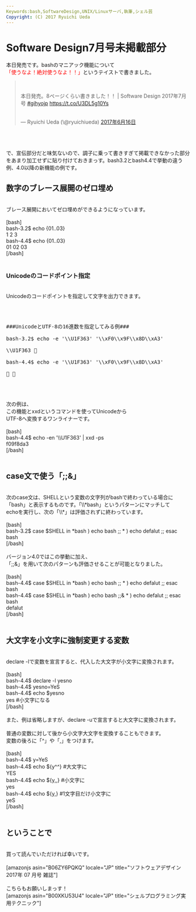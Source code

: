 ```yaml
---
Keywords:bash,SoftwareDesign,UNIX/Linuxサーバ,執筆,シェル芸
Copyright: (C) 2017 Ryuichi Ueda
---
```


# Software Design7月号未掲載部分
本日発売です。bashのマニアック機能について<span style="color: #ff0000;">「使うなよ！絶対使うなよ！！」</span>というテイストで書きました。<br />
<blockquote class="twitter-tweet" data-lang="ja"><br />
<p dir="ltr" lang="ja">本日発売。8ページくらい書きました！！ | Software Design 2017年7月号 <a href="https://twitter.com/hashtag/gihyojp?src=hash">#gihyojp</a> <a href="https://t.co/U3DL5g10Ys">https://t.co/U3DL5g10Ys</a></p><br />
— Ryuichi Ueda (\@ryuichiueda) <a href="https://twitter.com/ryuichiueda/status/875863176432074752">2017年6月16日</a></blockquote><br />
<script async src="//platform.twitter.com/widgets.js" charset="utf-8"></script><br />
<br />
で、宣伝部分だと味気ないので、調子に乗って書きすぎて掲載できなかった部分をあまり加工せずに貼り付けておきまっす。bash3.2とbash4.4で挙動の違う例、4.0以降の新機能の例です。<br />
<h2>数字のブレース展開のゼロ埋め</h2><br />
ブレース展開においてゼロ埋めができるようになっています。<br />
<br />
[bash]<br />
bash-3.2$ echo {01..03}<br />
1 2 3<br />
bash-4.4$ echo {01..03}<br />
01 02 03<br />
[/bash]<br />
<br />
<h3>Unicodeのコードポイント指定</h3><br />
Unicodeのコードポイントを指定して文字を出力できます。<br />
<br />
<pre><br />
###UnicodeとUTF-8の16進数を指定してみる例###<br />
bash-3.2$ echo -e '\\U1F363' '\\xF0\\x9F\\x8D\\xA3'<br />
\\U1F363 🍣<br />
bash-4.4$ echo -e '\\U1F363' '\\xF0\\x9F\\x8D\\xA3'<br />
🍣 🍣<br />
</pre><br />
<br />
次の例は、<br />
この機能とxxdというコマンドを使ってUnicodeから<br />
UTF-8へ変換するワンライナーです。<br />
<br />
[bash]<br />
bash-4.4$ echo -en '\\U1F363' | xxd -ps<br />
f09f8da3<br />
[/bash]<br />
<br />
<h2>case文で使う「;;&amp;」</h2><br />
次のcase文は、SHELLという変数の文字列がbashで終わっている場合に<br />
「bash」と表示するものです。「\\*bash」というパターンにマッチして<br />
echoを実行し、次の「\\*」は評価されずに終わっています。<br />
<br />
[bash]<br />
bash-3.2$ case $SHELL in *bash ) echo bash ;; * ) echo defalut ;; esac<br />
bash<br />
[/bash]<br />
<br />
バージョン4.0ではこの挙動に加え、<br />
「;;&amp;」を用いて次のパターンも評価させることが可能となりました。<br />
<br />
[bash]<br />
bash-4.4$ case $SHELL in *bash ) echo bash ;; * ) echo defalut ;; esac<br />
bash<br />
bash-4.4$ case $SHELL in *bash ) echo bash ;;&amp; * ) echo defalut ;; esac<br />
bash<br />
defalut<br />
[/bash]<br />
<br />
<h2>大文字を小文字に強制変更する変数</h2><br />
declare -lで変数を宣言すると、代入した大文字が小文字に変換されます。<br />
<br />
[bash]<br />
bash-4.4$ declare -l yesno<br />
bash-4.4$ yesno=YeS<br />
bash-4.4$ echo $yesno<br />
yes #小文字になる<br />
[/bash]<br />
<br />
また、例は省略しますが、declare -uで宣言すると大文字に変換されます。<br />
<br />
普通の変数に対して後から小文字大文字を変換することもできます。<br />
変数の後ろに「^」や「,」をつけます。<br />
<br />
[bash]<br />
bash-4.4$ y=YeS<br />
bash-4.4$ echo ${y^^} #大文字に<br />
YES<br />
bash-4.4$ echo ${y,,} #小文字に<br />
yes<br />
bash-4.4$ echo ${y,} #1文字目だけ小文字に<br />
yeS<br />
[/bash]<br />
<br />
<h2>ということで</h2><br />
買って読んでいただければ幸いです。<br />
<br />
[amazonjs asin="B06ZY6PQKQ" locale="JP" title="ソフトウェアデザイン 2017年 07 月号 雑誌"]<br />
<br />
こちらもお願いしまっす！<br />
[amazonjs asin="B00XKU53U4" locale="JP" title="シェルプログラミング実用テクニック"]<br />

